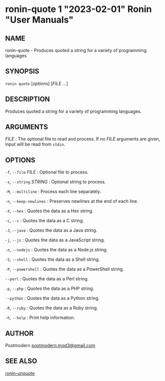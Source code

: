 # ronin-quote 1 "2023-02-01" Ronin "User Manuals"

## NAME

ronin-quote - Produces quoted a string for a variety of programming languages

## SYNOPSIS

`ronin quote` [*options*] [*FILE* ...]

## DESCRIPTION

Produces quoted a string for a variety of programming languages.

## ARGUMENTS

*FILE*
: The optional file to read and process. If no *FILE* arguments are given,
  input will be read from `stdin`.

## OPTIONS

`-f`, `--file` *FILE*
: Optional file to process.

`-s`, `--string` *STRING*
: Optional string to process.

`-M`, `--multiline`
: Process each line separately.

`-n`, `--keep-newlines`
: Preserves newlines at the end of each line.

`-X`, `--hex`
: Quotes the data as a Hex string.

`-c`, `--c`
: Quotes the data as a C string.

`-J`, `--java`
: Quotes the data as a Java string.

`-j`, `--js`
: Quotes the data as a JavaScript string.

`-n`, `--nodejs`
: Quotes the data as a Node.js string.

`-S`, `--shell`
: Quotes the data as a Shell string.

`-P`, `--powershell`
: Quotes the data as a PowerShell string.

`--perl`
: Quotes the data as a Perl string.

`-p`, `--php`
: Quotes the data as a PHP string.

`--python`
: Quotes the data as a Python string.

`-R`, `--ruby`
: Quotes the data as a Ruby string.

`-h`, `--help`
: Print help information.

## AUTHOR

Postmodern <postmodern.mod3@gmail.com>

## SEE ALSO

[ronin-unquote](ronin-unquote.1.md)
